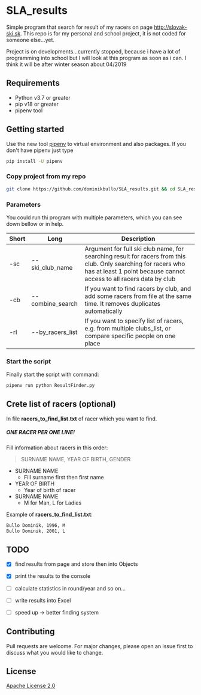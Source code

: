 # SLA_results
Simple program that search for result of my racers on page http://slovak-ski.sk.
This repo is for my personal and school project, it is not coded for someone else...yet.

Project is on developments...currently stopped, 
because i have a lot of programming into school but I will look at this program as soon as i can.
I think it will be after winter season about 04/2019

## Requirements
* Python v3.7 or greater
* pip v18 or greater
* pipenv tool
  
## Getting started

Use the new tool [pipenv](https://pipenv.readthedocs.io/en/latest/) to virtual environment and also packages.
If you don't have pipenv just type
```bash
pip install -U pipenv
 ```
### Copy project from my repo
```bash
git clone https://github.com/dominikbullo/SLA_results.git && cd SLA_results
```

### Parameters
You could run thi program with multiple parameters, which you can see down bellow or in help.

Short | Long | Description
------------ | ------------- | -------------
-sc | --ski_club_name | Argument for full ski club name, for searching result for racers from this club. Only searching for racers who has at least 1 point because cannot access to all racers data by club
-cb | --combine_search| If you want to find racers by club, and add some racers from file at the same time. It removes duplicates automatically
-rl | --by_racers_list | If you want to specify list of racers, e.g. from multiple clubs_list, or compare specific people on one place

### Start the script
Finally start the script with command:
```bash
pipenv run python ResultFinder.py
```

## Crete list of racers (optional)
In file **racers_to_find_list.txt** of racer which you want to find.

##### ONE RACER PER ONE LINE!
Fill information about racers in this order:
> SURNAME NAME, YEAR OF BIRTH, GENDER

* SURNAME NAME
  * Fill surname first then first name
* YEAR OF BIRTH
  * Year of birth of racer
* SURNAME NAME
  * M for Man, L for Ladies

Example of **racers_to_find_list.txt**:
```bash
Bullo Dominik, 1996, M
Bullo Dominik, 2001, L
```

## TODO
- [x] find results from page and store then into Objects
- [x] print the results to the console
- [ ] calculate statistics in round/year and so on...
- [ ] write results into Excel
- [ ] speed up → better finding system 


## Contributing
Pull requests are welcome. For major changes, please open an issue first to discuss what you would like to change.

## License
[Apache License 2.0](https://choosealicense.com/licenses/apache-2.0/#)